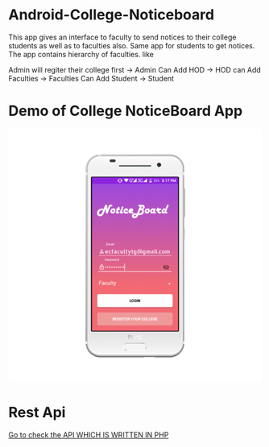 # Android-College-Noticeboard

This app gives an interface to faculty to send notices to their college students as well as  to faculties also. 
Same app for students to get notices. The app contains hierarchy of faculties. like 

Admin will regiter their college first -> Admin Can Add HOD -> HOD can Add Faculties -> Faculties Can Add Student -> Student
# Demo of College NoticeBoard App 
  <img src="https://github.com/happysingh23828/Android-College-Noticeboard/blob/master/screenshots/collegenoticeboard.gif"></br>
  # Rest Api 
  <a href="https://github.com/happysingh23828/Web-API-College-Noticeboard">Go to check the API WHICH IS WRITTEN IN PHP</a>
